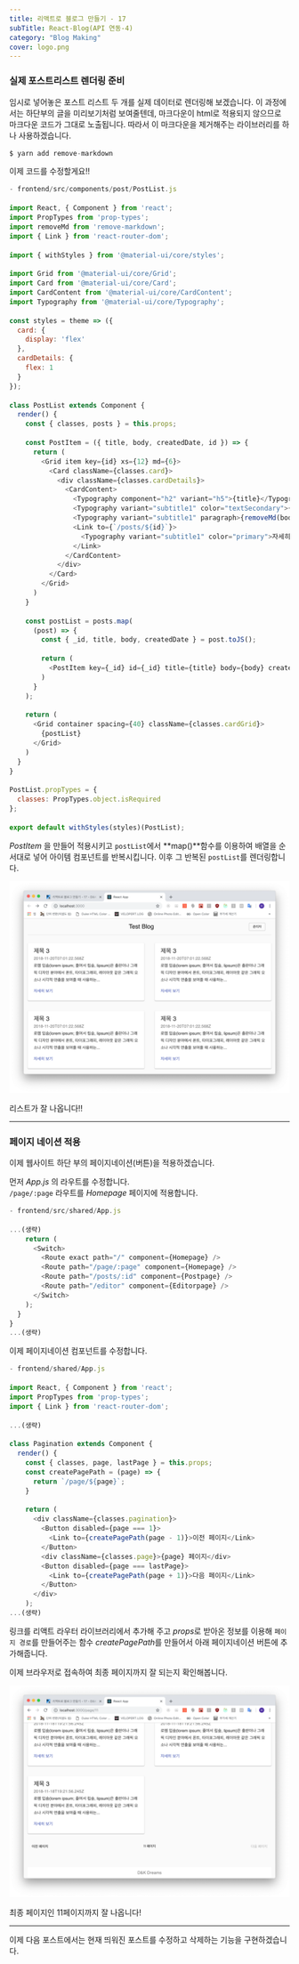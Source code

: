 ```yaml
---
title: 리액트로 블로그 만들기 - 17
subTitle: React-Blog(API 연동-4)
category: "Blog Making"
cover: logo.png
---
```


### 실제 포스트리스트 렌더링 준비
임시로 넣어놓은 포스트 리스트 두 개를 실제 데이터로 렌더링해 보겠습니다. 이 과정에서는
하단부의 글을 미리보기처럼 보여줄텐데, 마크다운이 html로 적용되지 않으므로 마크다운 코드가
그대로 노출됩니다. 따라서 이 마크다운을 제거해주는 라이브러리를 하나 사용하겠습니다.

```js
$ yarn add remove-markdown
```

이제 코드를 수정할게요!!

```js
- frontend/src/components/post/PostList.js

import React, { Component } from 'react';
import PropTypes from 'prop-types';
import removeMd from 'remove-markdown';
import { Link } from 'react-router-dom';

import { withStyles } from '@material-ui/core/styles';

import Grid from '@material-ui/core/Grid';
import Card from '@material-ui/core/Card';
import CardContent from '@material-ui/core/CardContent';
import Typography from '@material-ui/core/Typography';

const styles = theme => ({
  card: {
    display: 'flex'
  },
  cardDetails: {
    flex: 1
  }
});

class PostList extends Component {
  render() {
    const { classes, posts } = this.props;

    const PostItem = ({ title, body, createdDate, id }) => {
      return (
        <Grid item key={id} xs={12} md={6}>
          <Card className={classes.card}>
            <div className={classes.cardDetails}>
              <CardContent>
                <Typography component="h2" variant="h5">{title}</Typography>
                <Typography variant="subtitle1" color="textSecondary">{createdDate}</Typography>
                <Typography variant="subtitle1" paragraph>{removeMd(body)}</Typography>
                <Link to={`/posts/${id}`}>
                  <Typography variant="subtitle1" color="primary">자세히 보기</Typography>
                </Link>
              </CardContent>
            </div>
          </Card>
        </Grid>
      )
    }

    const postList = posts.map(
      (post) => {
        const { _id, title, body, createdDate } = post.toJS();

        return (
          <PostItem key={_id} id={_id} title={title} body={body} createdDate={createdDate} />
        )
      }
    );

    return (
      <Grid container spacing={40} className={classes.cardGrid}>
        {postList}
      </Grid>
    )
  }
}

PostList.propTypes = {
  classes: PropTypes.object.isRequired
};

export default withStyles(styles)(PostList);
```

*PostItem* 을 만들어 적용시키고 `postList`에서 **map()**함수를 이용하여 배열을
순서대로 넣어 아이템 컴포넌트를 반복시킵니다. 이후 그 반복된 `postList`를 렌더링합니다.

![Browser1](./browser1.png)

리스트가 잘 나옵니다!!

***

### 페이지 네이션 적용
이제 웹사이트 하단 부의 페이지네이션(버튼)을 적용하겠습니다.

먼저 *App.js* 의 라우트를 수정합니다.  
`/page/:page` 라우트를 *Homepage* 페이지에 적용합니다.

```js
- frontend/src/shared/App.js

...(생략)
    return (
      <Switch>
        <Route exact path="/" component={Homepage} />
        <Route path="/page/:page" component={Homepage} />
        <Route path="/posts/:id" component={Postpage} />
        <Route path="/editor" component={Editorpage} />
      </Switch>
    );
  }
}
...(생략)
```

이제 페이지네이션 컴포넌트를 수정합니다.

```js
- frontend/shared/App.js

import React, { Component } from 'react';
import PropTypes from 'prop-types';
import { Link } from 'react-router-dom';

...(생략)

class Pagination extends Component {
  render() {
    const { classes, page, lastPage } = this.props;
    const createPagePath = (page) => {
      return `/page/${page}`;
    }

    return (
      <div className={classes.pagination}>
        <Button disabled={page === 1}>
          <Link to={createPagePath(page - 1)}>이전 페이지</Link>
        </Button>
        <div className={classes.page}>{page} 페이지</div>
        <Button disabled={page === lastPage}>
          <Link to={createPagePath(page + 1)}>다음 페이지</Link>
        </Button>
      </div>
    );
...(생략)
```

링크를 리액트 라우터 라이브러리에서 추가해 주고 *props*로 받아온 정보를 이용해 `페이지 경로`를
만들어주는 함수 *createPagePath*를 만들어서 아래 페이지네이션 버튼에 추가해줍니다.

이제 브라우저로 접속하여 최종 페이지까지 잘 되는지 확인해봅니다.

![Browser2](./browser2.png)

최종 페이지인 11페이지까지 잘 나옵니다!

***

이제 다음 포스트에서는 현재 띄워진 포스트를 수정하고 삭제하는 기능을 구현하겠습니다.